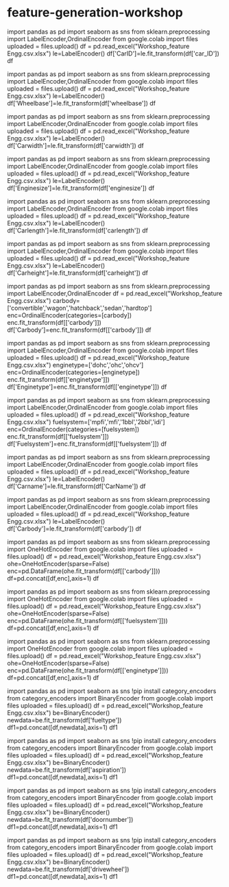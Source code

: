 # feature-generation-workshop

import pandas as pd
import seaborn as sns
from sklearn.preprocessing import LabelEncoder,OrdinalEncoder
from google.colab import files
uploaded = files.upload()
df = pd.read_excel("Workshop_feature Engg.csv.xlsx")
le=LabelEncoder()
df['CarID']=le.fit_transform(df['car_ID'])
df

import pandas as pd
import seaborn as sns
from sklearn.preprocessing import LabelEncoder,OrdinalEncoder
from google.colab import files
uploaded = files.upload()
df = pd.read_excel("Workshop_feature Engg.csv.xlsx")
le=LabelEncoder()
df['Wheelbase']=le.fit_transform(df['wheelbase'])
df

import pandas as pd
import seaborn as sns
from sklearn.preprocessing import LabelEncoder,OrdinalEncoder
from google.colab import files
uploaded = files.upload()
df = pd.read_excel("Workshop_feature Engg.csv.xlsx")
le=LabelEncoder()
df['Carwidth']=le.fit_transform(df['carwidth'])
df

import pandas as pd
import seaborn as sns
from sklearn.preprocessing import LabelEncoder,OrdinalEncoder
from google.colab import files
uploaded = files.upload()
df = pd.read_excel("Workshop_feature Engg.csv.xlsx")
le=LabelEncoder()
df['Enginesize']=le.fit_transform(df['enginesize'])
df

import pandas as pd
import seaborn as sns
from sklearn.preprocessing import LabelEncoder,OrdinalEncoder
from google.colab import files
uploaded = files.upload()
df = pd.read_excel("Workshop_feature Engg.csv.xlsx")
le=LabelEncoder()
df['Carlength']=le.fit_transform(df['carlength'])
df

import pandas as pd
import seaborn as sns
from sklearn.preprocessing import LabelEncoder,OrdinalEncoder
from google.colab import files
uploaded = files.upload()
df = pd.read_excel("Workshop_feature Engg.csv.xlsx")
le=LabelEncoder()
df['Carheight']=le.fit_transform(df['carheight'])
df

import pandas as pd
import seaborn as sns
from sklearn.preprocessing import LabelEncoder,OrdinalEncoder
df = pd.read_excel("Workshop_feature Engg.csv.xlsx")
carbody=['convertible','wagon','hatchback','sedan','hardtop']
enc=OrdinalEncoder(categories=[carbody])
enc.fit_transform(df[['carbody']])
df['Carbody']=enc.fit_transform(df[['carbody']])
df

import pandas as pd
import seaborn as sns
from sklearn.preprocessing import LabelEncoder,OrdinalEncoder
from google.colab import files
uploaded = files.upload()
df = pd.read_excel("Workshop_feature Engg.csv.xlsx")
enginetype=['dohc','ohc','ohcv']
enc=OrdinalEncoder(categories=[enginetype])
enc.fit_transform(df[['enginetype']])
df['Enginetype']=enc.fit_transform(df[['enginetype']])
df

import pandas as pd
import seaborn as sns
from sklearn.preprocessing import LabelEncoder,OrdinalEncoder
from google.colab import files
uploaded = files.upload()
df = pd.read_excel("Workshop_feature Engg.csv.xlsx")
fuelsystem=['mpfi','mfi','1bbl','2bbl','idi']
enc=OrdinalEncoder(categories=[fuelsystem])
enc.fit_transform(df[['fuelsystem']])
df['Fuelsystem']=enc.fit_transform(df[['fuelsystem']])
df

import pandas as pd
import seaborn as sns
from sklearn.preprocessing import LabelEncoder,OrdinalEncoder
from google.colab import files
uploaded = files.upload()
df = pd.read_excel("Workshop_feature Engg.csv.xlsx")
le=LabelEncoder()
df['Carname']=le.fit_transform(df['CarName'])
df

import pandas as pd
import seaborn as sns
from sklearn.preprocessing import LabelEncoder,OrdinalEncoder
from google.colab import files
uploaded = files.upload()
df = pd.read_excel("Workshop_feature Engg.csv.xlsx")
le=LabelEncoder()
df['Carbody']=le.fit_transform(df['carbody'])
df

import pandas as pd
import seaborn as sns
from sklearn.preprocessing import OneHotEncoder
from google.colab import files
uploaded = files.upload()
df = pd.read_excel("Workshop_feature Engg.csv.xlsx")
ohe=OneHotEncoder(sparse=False)
enc=pd.DataFrame(ohe.fit_transform(df[['carbody']]))
df=pd.concat([df,enc],axis=1)
df

import pandas as pd
import seaborn as sns
from sklearn.preprocessing import OneHotEncoder
from google.colab import files
uploaded = files.upload()
df = pd.read_excel("Workshop_feature Engg.csv.xlsx")
ohe=OneHotEncoder(sparse=False)
enc=pd.DataFrame(ohe.fit_transform(df[['fuelsystem']]))
df=pd.concat([df,enc],axis=1)
df

import pandas as pd
import seaborn as sns
from sklearn.preprocessing import OneHotEncoder
from google.colab import files
uploaded = files.upload()
df = pd.read_excel("Workshop_feature Engg.csv.xlsx")
ohe=OneHotEncoder(sparse=False)
enc=pd.DataFrame(ohe.fit_transform(df[['enginetype']]))
df=pd.concat([df,enc],axis=1)
df

import pandas as pd
import seaborn as sns
!pip install category_encoders
from category_encoders import BinaryEncoder
from google.colab import files
uploaded = files.upload()
df = pd.read_excel("Workshop_feature Engg.csv.xlsx")
be=BinaryEncoder()
newdata=be.fit_transform(df['fueltype'])
df1=pd.concat([df,newdata],axis=1)
df1

import pandas as pd
import seaborn as sns
!pip install category_encoders
from category_encoders import BinaryEncoder
from google.colab import files
uploaded = files.upload()
df = pd.read_excel("Workshop_feature Engg.csv.xlsx")
be=BinaryEncoder()
newdata=be.fit_transform(df['aspiration'])
df1=pd.concat([df,newdata],axis=1)
df1

import pandas as pd
import seaborn as sns
!pip install category_encoders
from category_encoders import BinaryEncoder
from google.colab import files
uploaded = files.upload()
df = pd.read_excel("Workshop_feature Engg.csv.xlsx")
be=BinaryEncoder()
newdata=be.fit_transform(df['doornumber'])
df1=pd.concat([df,newdata],axis=1)
df1

import pandas as pd
import seaborn as sns
!pip install category_encoders
from category_encoders import BinaryEncoder
from google.colab import files
uploaded = files.upload()
df = pd.read_excel("Workshop_feature Engg.csv.xlsx")
be=BinaryEncoder()
newdata=be.fit_transform(df['drivewheel'])
df1=pd.concat([df,newdata],axis=1)
df1
